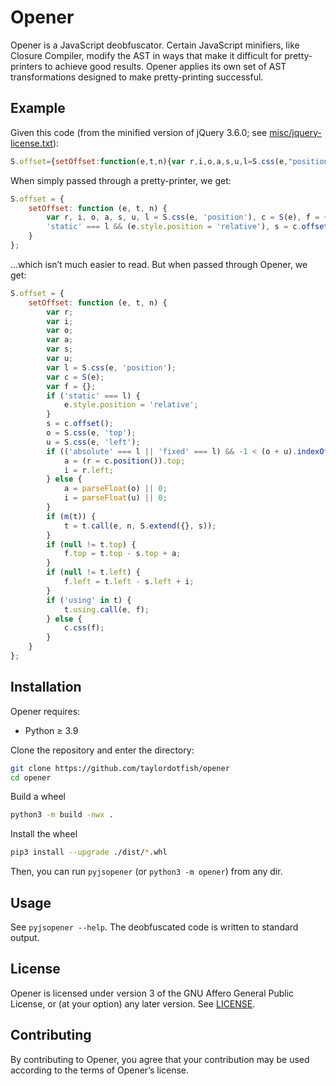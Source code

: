 Opener
======

Opener is a JavaScript deobfuscator. Certain JavaScript minifiers, like Closure
Compiler, modify the AST in ways that make it difficult for pretty-printers to
achieve good results. Opener applies its own set of AST transformations
designed to make pretty-printing successful.

Example
-------

Given this code (from the minified version of jQuery 3.6.0; see
[misc/jquery-license.txt](misc/jquery-license.txt)):

```javascript
S.offset={setOffset:function(e,t,n){var r,i,o,a,s,u,l=S.css(e,"position"),c=S(e),f={};"static"===l&&(e.style.position="relative"),s=c.offset(),o=S.css(e,"top"),u=S.css(e,"left"),("absolute"===l||"fixed"===l)&&-1<(o+u).indexOf("auto")?(a=(r=c.position()).top,i=r.left):(a=parseFloat(o)||0,i=parseFloat(u)||0),m(t)&&(t=t.call(e,n,S.extend({},s))),null!=t.top&&(f.top=t.top-s.top+a),null!=t.left&&(f.left=t.left-s.left+i),"using"in t?t.using.call(e,f):c.css(f)}}
```

When simply passed through a pretty-printer, we get:

```javascript
S.offset = {
    setOffset: function (e, t, n) {
        var r, i, o, a, s, u, l = S.css(e, 'position'), c = S(e), f = {};
        'static' === l && (e.style.position = 'relative'), s = c.offset(), o = S.css(e, 'top'), u = S.css(e, 'left'), ('absolute' === l || 'fixed' === l) && -1 < (o + u).indexOf('auto') ? (a = (r = c.position()).top, i = r.left) : (a = parseFloat(o) || 0, i = parseFloat(u) || 0), m(t) && (t = t.call(e, n, S.extend({}, s))), null != t.top && (f.top = t.top - s.top + a), null != t.left && (f.left = t.left - s.left + i), 'using' in t ? t.using.call(e, f) : c.css(f);
    }
};
```

…which isn’t much easier to read. But when passed through Opener, we get:

```javascript
S.offset = {
    setOffset: function (e, t, n) {
        var r;
        var i;
        var o;
        var a;
        var s;
        var u;
        var l = S.css(e, 'position');
        var c = S(e);
        var f = {};
        if ('static' === l) {
            e.style.position = 'relative';
        }
        s = c.offset();
        o = S.css(e, 'top');
        u = S.css(e, 'left');
        if (('absolute' === l || 'fixed' === l) && -1 < (o + u).indexOf('auto')) {
            a = (r = c.position()).top;
            i = r.left;
        } else {
            a = parseFloat(o) || 0;
            i = parseFloat(u) || 0;
        }
        if (m(t)) {
            t = t.call(e, n, S.extend({}, s));
        }
        if (null != t.top) {
            f.top = t.top - s.top + a;
        }
        if (null != t.left) {
            f.left = t.left - s.left + i;
        }
        if ('using' in t) {
            t.using.call(e, f);
        } else {
            c.css(f);
        }
    }
};
```

Installation
------------

Opener requires:

* Python ≥ 3.9

Clone the repository and enter the directory:

```bash
git clone https://github.com/taylordotfish/opener
cd opener
```

Build a wheel

```bash
python3 -m build -nwx .
```

Install the wheel

```bash
pip3 install --upgrade ./dist/*.whl
```

Then, you can run `pyjsopener` (or `python3 -m opener`) from any dir.

Usage
-----

See `pyjsopener --help`. The deobfuscated code is written to standard output.

License
-------

Opener is licensed under version 3 of the GNU Affero General Public License, or
(at your option) any later version. See [LICENSE](LICENSE).

Contributing
------------

By contributing to Opener, you agree that your contribution may be used
according to the terms of Opener’s license.
